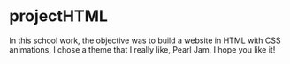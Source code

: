 # projectHTML
In this school work, the objective was to build a website in HTML with CSS animations, I chose a theme that I really like, Pearl Jam, I hope you like it!
